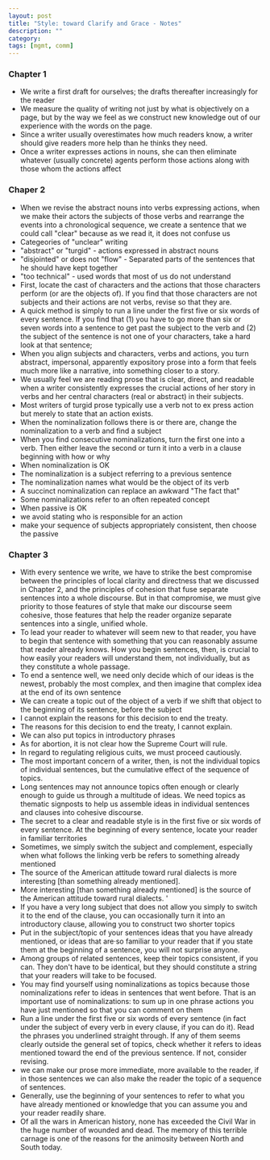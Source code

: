 ```yaml
---
layout: post
title: "Style: toward Clarify and Grace - Notes"
description: ""
category: 
tags: [mgmt, comm]
--- 
```


### Chapter 1

* We write a first draft for ourselves; the drafts thereafter increasingly for the reader
* We measure the quality of writing not just by what is objectively on a page, but by the way we feel as we construct new knowledge out of our experience with the words on the page.
* Since a writer usually overestimates how much readers know, a writer should give readers more help than he thinks they need.
* Once a writer expresses actions in nouns, she can then eliminate whatever (usually concrete) agents perform those actions along with those whom the actions affect

### Chaper 2

* When we revise the abstract nouns into verbs expressing actions, when we make their actors the subjects of those verbs and rearrange the events into a chronological sequence, we create a sentence that we could call "clear" because as we read it, it does not confuse us
* Categeories of "unclear" writing
 * "abstract" or "turgid" -  actions expressed in abstract nouns
 * "disjointed" or does not "flow" - Separated parts of the sentences that he should have kept together
 * "too technical" - used words that most of us do not understand
* First, locate the cast of characters and the actions that those characters perform (or are the objects of). If you find that those characters are not subjects and their actions are not verbs, revise so that they are. 
* A quick method is simply to run a line under the first five or six words of every sentence. If you find that (1) you have to go more than six or seven words into a sentence to get past the subject to the verb and (2) the subject of the sentence is not one of your characters, take a hard look at that sentence;
* When you align subjects and characters, verbs and actions, you turn abstract, impersonal, apparently expository prose into a form that feels much more like a narrative, into something closer to a story. 
* We usually feel we are reading prose that is clear, direct, and readable when a writer consistently expresses the crucial actions of her story in verbs and her central characters (real or abstract) in their subjects.
* Most writers of turgid prose typically use a verb not to ex­ press action but merely to state that an action exists. 
* When the nominalization follows there is or there are, change the nominalization to a verb and find a subject
* When you find consecutive nominalizations, turn the first one into a verb. Then either leave the second or turn it into a verb in a clause beginning with how or why
* When nominalization is OK
 * The nominalization is a subject referring to a previous sentence 
 * The nominalization names what would be the object of its verb 
 * A succinct nominalization can replace an awkward "The fact that"
 * Some nominalizations refer to an often repeated concept
* When passive is OK
 * we avoid stating who is responsible for an action
 * make your sequence of subjects appropriately consistent, then choose the passive

### Chapter 3

* With every sentence we write, we have to strike the best compromise between the principles of local clarity and directness that we discussed in Chapter 2, and the principles of cohesion that fuse separate sentences into a whole discourse. But in that compromise, we must give priority to those features of style that make our discourse seem cohesive, those features that help the reader organize separate sentences into a single, unified whole.
* To lead your reader to whatever will seem new to that reader, you have to begin that sentence with something that you can reasonably assume that reader already knows. How you begin sentences, then, is crucial to how easily your readers will understand them, not individually, but as they constitute a whole passage. 
* To end a sentence well, we need only decide which of our ideas is the newest, probably the most complex, and then imagine that complex idea at the end of its own sentence
* We can create a topic out of the object of a verb if we shift that object to the beginning of its sentence, before the subject
 * I cannot explain the reasons for this decision to end the treaty. 
 * The reasons for this decision to end the treaty, I cannot explain. 
* We can also put topics in introductory phrases
 * As for abortion, it is not clear how the Supreme Court will rule.
 * In regard to regulating religious cuits, we must proceed cautiously. 
* The most important concern of a writer, then, is not the individual topics of individual sentences, but the cumulative effect of the sequence of topics. 
* Long sentences may not announce topics often enough or clearly enough to guide us through a multitude of ideas. We need topics as thematic signposts to help us assemble ideas in individual sentences and clauses into cohesive discourse. 
* The secret to a clear and readable style is in the first five or six words of every sentence. At the beginning of every sentence, locate your reader in familiar territories
* Sometimes, we simply switch the subject and complement, especially when what follows the linking verb be refers to something already mentioned 
 * The source of the American attitude toward rural dialects is more interesting [than something already mentioned].  
 * More interesting [than something already mentioned] is the source of the American attitude toward rural dialects. ' 
* If you have a very long subject that does not allow you simply to switch it to the end of the clause, you can occasionally turn it into an introductory clause, allowing you to construct two shorter topics
* Put in the subject/topic of your sentences ideas that you have already mentioned, or ideas that are·so familiar to your reader that if you state them at the beginning of a sentence, you will not surprise anyone. 
* Among groups of related sentences, keep their topics consistent, if you can. They don't have to be identical, but they should constitute a string that your readers will take to be focused. 
* You may find yourself using nominalizations as topics because those nominalizations refer to ideas in sentences that went before. That is an important use of nominalizations: to sum up in one phrase actions you have just mentioned so that you can comment on them
* Run a line under the first five or six words of every sentence (in fact under the subject of every verb in every clause, if you can do it). Read the phrases you underlined straight through. If any of them seems clearly outside the general set of topics, check whether it refers to ideas mentioned toward the end of the previous sentence. If not, consider revising. 
* we can make our prose more immediate, more available to the reader, if in those sentences we can also make the reader the topic of a sequence of sentences. 
* Generally, use the beginning of your sentences to refer to what you have already mentioned or knowledge that you can assume you and your reader readily share.
 * Of all the wars in American history, none has exceeded the Civil War in the huge number of wounded and dead. The memory of this terrible carnage is one of the reasons for the animosity between North and South today. 


